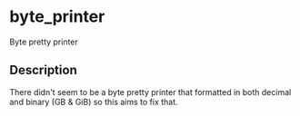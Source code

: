 # byte_printer
Byte pretty printer

## Description
There didn't seem to be a byte pretty printer that formatted in both decimal and binary (GB & GiB) so this aims to fix that.
